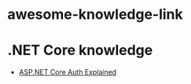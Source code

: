 # awesome-knowledge-link

# .NET Core knowledge
- [ASP.NET Core Auth Explained](https://digitalmccullough.com/posts/aspnetcore-auth-system-demystified.html "Heading link")

